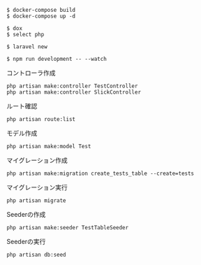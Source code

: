 ```
$ docker-compose build
$ docker-compose up -d

$ dox
$ select php

$ laravel new

$ npm run development -- --watch
```

コントローラ作成
```
php artisan make:controller TestController
php artisan make:controller SlickController
```
ルート確認
```
php artisan route:list
```
モデル作成
```
php artisan make:model Test
```
マイグレーション作成
```
php artisan make:migration create_tests_table --create=tests
```
マイグレーション実行
```
php artisan migrate
```
Seederの作成
```
php artisan make:seeder TestTableSeeder
```
Seederの実行
```
php artisan db:seed
```
